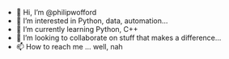 - 👋 Hi, I’m @philipwofford
- 👀 I’m interested in Python, data, automation...
- 🌱 I’m currently learning Python, C++
- 💞️ I’m looking to collaborate on stuff that makes a difference...
- 📫 How to reach me ... well, nah

<!---
philipwofford/philipwofford is a ✨ special ✨ repository because its `README.md` (this file) appears on your GitHub profile.
You can click the Preview link to take a look at your changes.
--->
